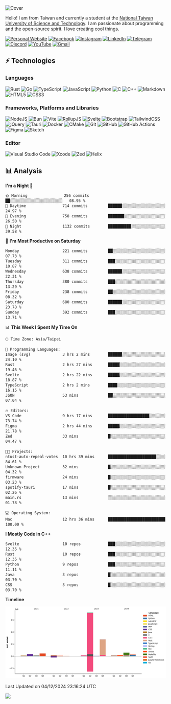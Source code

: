 <picture>
  <source media="(prefers-color-scheme: dark)" srcset="https://github.com/CRT-HAO/CRT-HAO/assets/31580253/6f53f4ab-546f-4db7-9f30-2c5b0711c0a2">
  <img alt="Cover" src="https://github.com/CRT-HAO/CRT-HAO/assets/31580253/4efdfca0-1005-43ab-8c60-07e6973a89b2">
</picture>

Hello! I am from Taiwan and currently a student at the [National Taiwan University of Science and Technology](https://www.ntust.edu.tw/). I am passionate about programming and the open-source spirit. I love creating cool things.

[![Personal Website](https://img.shields.io/badge/Personal%20Website-%23000000.svg?style=for-the-badge)](https://hayden.tw/)
[![Facebook](https://img.shields.io/badge/Facebook-%231877F2.svg?style=for-the-badge&logo=Facebook&logoColor=white)](https://www.facebook.com/CRT.HAO.CHUN/)
[![Instagram](https://img.shields.io/badge/Instagram-%23E4405F.svg?style=for-the-badge&logo=Instagram&logoColor=white)](https://www.instagram.com/crt_hao/)
[![LinkedIn](https://img.shields.io/badge/linkedin-%230077B5.svg?style=for-the-badge&logo=linkedin&logoColor=white)](https://www.linkedin.com/in/crthao/)
[![Telegram](https://img.shields.io/badge/Telegram-2CA5E0?style=for-the-badge&logo=telegram&logoColor=white)](https://t.me/CRT_HAO)
[![Discord](https://img.shields.io/badge/Discord-%235865F2.svg?style=for-the-badge&logo=discord&logoColor=white)](https://discordapp.com/users/401324674371551234)
[![YouTube](https://img.shields.io/badge/YouTube-%23FF0000.svg?style=for-the-badge&logo=YouTube&logoColor=white)](https://www.youtube.com/channel/UC-WnTCkztbitHGXnmvipUUg)
[![Gmail](https://img.shields.io/badge/Gmail-D14836?style=for-the-badge&logo=gmail&logoColor=white)](mailto:m831718@gmail.com)

## ⚡ Technologies

### Languages

![Rust](https://img.shields.io/badge/rust-%23000000.svg?style=for-the-badge&logo=rust&logoColor=white)
![Go](https://img.shields.io/badge/go-%2300ADD8.svg?style=for-the-badge&logo=go&logoColor=white)
![TypeScript](https://img.shields.io/badge/typescript-%23007ACC.svg?style=for-the-badge&logo=typescript&logoColor=white)
![JavaScript](https://img.shields.io/badge/javascript-%23323330.svg?style=for-the-badge&logo=javascript&logoColor=%23F7DF1E)
![Python](https://img.shields.io/badge/python-3670A0?style=for-the-badge&logo=python&logoColor=ffdd54)
![C](https://img.shields.io/badge/c-%2300599C.svg?style=for-the-badge&logo=c&logoColor=white)
![C++](https://img.shields.io/badge/c++-%2300599C.svg?style=for-the-badge&logo=c%2B%2B&logoColor=white)
![Markdown](https://img.shields.io/badge/markdown-%23000000.svg?style=for-the-badge&logo=markdown&logoColor=white)
![HTML5](https://img.shields.io/badge/html5-%23E34F26.svg?style=for-the-badge&logo=html5&logoColor=white)
![CSS3](https://img.shields.io/badge/css3-%231572B6.svg?style=for-the-badge&logo=css3&logoColor=white)

### Frameworks, Platforms and Libraries

![NodeJS](https://img.shields.io/badge/node.js-6DA55F?style=for-the-badge&logo=node.js&logoColor=white)
![Bun](https://img.shields.io/badge/Bun-%23000000.svg?style=for-the-badge&logo=bun&logoColor=white)
![Vite](https://img.shields.io/badge/vite-%23646CFF.svg?style=for-the-badge&logo=vite&logoColor=white)
![RollupJS](https://img.shields.io/badge/RollupJS-ef3335?style=for-the-badge&logo=rollup.js&logoColor=white)
![Svelte](https://img.shields.io/badge/svelte-%23f1413d.svg?style=for-the-badge&logo=svelte&logoColor=white)
![Bootstrap](https://img.shields.io/badge/bootstrap-%238511FA.svg?style=for-the-badge&logo=bootstrap&logoColor=white)
![TailwindCSS](https://img.shields.io/badge/tailwindcss-%2338B2AC.svg?style=for-the-badge&logo=tailwind-css&logoColor=white)
![jQuery](https://img.shields.io/badge/jquery-%230769AD.svg?style=for-the-badge&logo=jquery&logoColor=white)
![Tauri](https://img.shields.io/badge/tauri-%2324C8DB.svg?style=for-the-badge&logo=tauri&logoColor=%23FFFFFF)
![Docker](https://img.shields.io/badge/docker-%230db7ed.svg?style=for-the-badge&logo=docker&logoColor=white)
![CMake](https://img.shields.io/badge/CMake-%23008FBA.svg?style=for-the-badge&logo=cmake&logoColor=white)
![Git](https://img.shields.io/badge/git-%23F05033.svg?style=for-the-badge&logo=git&logoColor=white)
![GitHub](https://img.shields.io/badge/github-%23121011.svg?style=for-the-badge&logo=github&logoColor=white)
![GitHub Actions](https://img.shields.io/badge/github%20actions-%232671E5.svg?style=for-the-badge&logo=githubactions&logoColor=white)
![Figma](https://img.shields.io/badge/figma-%23F24E1E.svg?style=for-the-badge&logo=figma&logoColor=white)
![Sketch](https://img.shields.io/badge/Sketch-FFB387?style=for-the-badge&logo=sketch&logoColor=black)

### Editor

![Visual Studio Code](https://img.shields.io/badge/Visual%20Studio%20Code-0078d7.svg?style=for-the-badge&logo=visual-studio-code&logoColor=white)
![Xcode](https://img.shields.io/badge/Xcode-007ACC?style=for-the-badge&logo=Xcode&logoColor=white)
![Zed](https://img.shields.io/badge/Zed-F6F5F0?style=for-the-badge&logo=zed&logoColor=black)
![Helix](https://img.shields.io/badge/Helix-281733?style=for-the-badge&logo=helix&logoColor=white)

## 📊 Analysis

<!--START_SECTION:waka-->
**I'm a Night 🦉** 

```text
🌞 Morning                256 commits         ██░░░░░░░░░░░░░░░░░░░░░░░   08.95 % 
🌆 Daytime                714 commits         ██████░░░░░░░░░░░░░░░░░░░   24.97 % 
🌃 Evening                758 commits         ███████░░░░░░░░░░░░░░░░░░   26.50 % 
🌙 Night                  1132 commits        ██████████░░░░░░░░░░░░░░░   39.58 % 
```
📅 **I'm Most Productive on Saturday** 

```text
Monday                   221 commits         ██░░░░░░░░░░░░░░░░░░░░░░░   07.73 % 
Tuesday                  311 commits         ███░░░░░░░░░░░░░░░░░░░░░░   10.87 % 
Wednesday                638 commits         ██████░░░░░░░░░░░░░░░░░░░   22.31 % 
Thursday                 380 commits         ███░░░░░░░░░░░░░░░░░░░░░░   13.29 % 
Friday                   238 commits         ██░░░░░░░░░░░░░░░░░░░░░░░   08.32 % 
Saturday                 680 commits         ██████░░░░░░░░░░░░░░░░░░░   23.78 % 
Sunday                   392 commits         ███░░░░░░░░░░░░░░░░░░░░░░   13.71 % 
```


📊 **This Week I Spent My Time On** 

```text
🕑︎ Time Zone: Asia/Taipei

💬 Programming Languages: 
Image (svg)              3 hrs 2 mins        ██████░░░░░░░░░░░░░░░░░░░   24.10 % 
Rust                     2 hrs 27 mins       █████░░░░░░░░░░░░░░░░░░░░   19.46 % 
Svelte                   2 hrs 22 mins       █████░░░░░░░░░░░░░░░░░░░░   18.87 % 
TypeScript               2 hrs 2 mins        ████░░░░░░░░░░░░░░░░░░░░░   16.15 % 
JSON                     53 mins             ██░░░░░░░░░░░░░░░░░░░░░░░   07.04 % 

🔥 Editors: 
VS Code                  9 hrs 17 mins       ██████████████████░░░░░░░   73.74 % 
Figma                    2 hrs 44 mins       █████░░░░░░░░░░░░░░░░░░░░   21.78 % 
Zed                      33 mins             █░░░░░░░░░░░░░░░░░░░░░░░░   04.47 % 

🐱‍💻 Projects: 
ntust-auto-repeal-votes  10 hrs 39 mins      █████████████████████░░░░   84.61 % 
Unknown Project          32 mins             █░░░░░░░░░░░░░░░░░░░░░░░░   04.32 % 
firmware                 24 mins             █░░░░░░░░░░░░░░░░░░░░░░░░   03.23 % 
spotify-tauri            17 mins             █░░░░░░░░░░░░░░░░░░░░░░░░   02.26 % 
main.rs                  13 mins             ░░░░░░░░░░░░░░░░░░░░░░░░░   01.78 % 

💻 Operating System: 
Mac                      12 hrs 36 mins      █████████████████████████   100.00 % 
```

**I Mostly Code in C++** 

```text
Svelte                   10 repos            ███░░░░░░░░░░░░░░░░░░░░░░   12.35 % 
Rust                     10 repos            ███░░░░░░░░░░░░░░░░░░░░░░   12.35 % 
Python                   9 repos             ███░░░░░░░░░░░░░░░░░░░░░░   11.11 % 
Java                     3 repos             █░░░░░░░░░░░░░░░░░░░░░░░░   03.70 % 
CSS                      3 repos             █░░░░░░░░░░░░░░░░░░░░░░░░   03.70 % 
```



**Timeline**

![Lines of Code chart](https://raw.githubusercontent.com/hayd1n/hayd1n/main/assets/bar_graph.png)


 Last Updated on 04/12/2024 23:16:24 UTC
<!--END_SECTION:waka-->

![](https://komarev.com/ghpvc/?username=CRT-HAO&style=flat-square)
